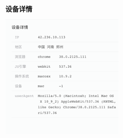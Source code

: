## 设备详情

<table>
	<center>
		<div>
        	<a><img src="../../../images/console_image/event/图片equipmentDetail.png" align="left" style="width:70%;"></a><br>
		</div>
	</center>
</table>